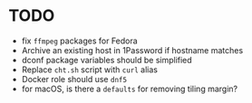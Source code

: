 # TODO

- fix `ffmpeg` packages for Fedora
- Archive an existing host in 1Password if hostname matches
- dconf package variables should be simplified
- Replace `cht.sh` script with `curl` alias
- Docker role should use `dnf5`
- for macOS, is there a `defaults` for removing tiling margin?
